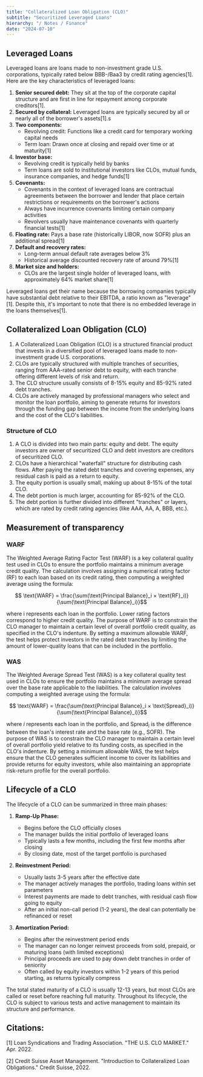 ```yaml
---
title: "Collateralized Loan Obligation (CLO)"
subtitle: "Securitized Leveraged Loans"
hierarchy: "/ Notes / Finance"
date: "2024-07-10"
---
```

## Leveraged Loans

Leveraged loans are loans made to non-investment grade U.S. corporations, typically rated below BBB-/Baa3 by credit rating agencies[1]. Here are the key characteristics of leveraged loans:

1. **Senior secured debt:** They sit at the top of the corporate capital structure and are first in line for repayment among corporate creditors[1].
2. **Secured by collateral:** Leveraged loans are typically secured by all or nearly all of the borrower's assets[1].s
3. **Two components:**
   - Revolving credit: Functions like a credit card for temporary working capital needs
   - Term loan: Drawn once at closing and repaid over time or at maturity[1]
4. **Investor base:** 
   - Revolving credit is typically held by banks
   - Term loans are sold to institutional investors like CLOs, mutual funds, insurance companies, and hedge funds[1]
5. **Covenants:**	
   - Covenants in the context of leveraged loans are contractual agreements between the borrower and lender that place certain restrictions or requirements on the borrower's actions
   - Always have incurrence covenants limiting certain company activities   
   - Revolvers usually have maintenance covenants with quarterly financial tests[1]
7. **Floating rate:** Pays a base rate (historically LIBOR, now SOFR) plus an additional spread[1]
8. **Default and recovery rates:**
   - Long-term annual default rate averages below 3%
   - Historical average discounted recovery rate of around 79%[1]
9. **Market size and holders:**
   - CLOs are the largest single holder of leveraged loans, with approximately 64% market share[1]

Leveraged loans get their name because the borrowing companies typically have substantial debt relative to their EBITDA, a ratio known as "leverage"[1]. Despite this, it's important to note that there is no embedded leverage in the loans themselves[1].

## Collateralized Loan Obligation (CLO)

1. A Collateralized Loan Obligation (CLO) is a structured financial product that invests in a diversified pool of leveraged loans made to non-investment grade U.S. corporations.
2. CLOs are typically structured with multiple tranches of securities, ranging from AAA-rated senior debt to equity, with each tranche offering different levels of risk and return.
3. The CLO structure usually consists of 8-15% equity and 85-92% rated debt tranches. 
4. CLOs are actively managed by professional managers who select and monitor the loan portfolio, aiming to generate returns for investors through the funding gap between the income from the underlying loans and the cost of the CLO's liabilities.

### Structure of CLO 

1. A CLO is divided into two main parts: equity and debt. The equity investors are owner of securitized CLO and debt investors are creditors of securitized CLO. 
2. CLOs have a hierarchical "waterfall" structure for distributing cash flows. After paying the rated debt tranches and covering expenses, any residual cash is paid as a return to equity.
3. The equity portion is usually small, making up about 8-15% of the total CLO.
4. The debt portion is much larger, accounting for 85-92% of the CLO.
5. The debt portion is further divided into different "tranches" or layers, which are rated by credit rating agencies (like AAA, AA, A, BBB, etc.).

## Measurement of transparency

### WARF

The Weighted Average Rating Factor Test (WARF) is a key collateral quality test used in CLOs to ensure the portfolio maintains a minimum average credit quality. The calculation involves assigning a numerical rating factor (RF) to each loan based on its credit rating, then computing a weighted average using the formula:

$$ \text{WARF} = \frac{\sum(\text{Principal Balance}_i × \text{RF}_i)} {\sum(\text{Principal Balance}_i)}$$

where i represents each loan in the portfolio. Lower rating factors correspond to higher credit quality. The purpose of WARF is to constrain the CLO manager to maintain a certain level of overall portfolio credit quality, as specified in the CLO's indenture. By setting a maximum allowable WARF, the test helps protect investors in the rated debt tranches by limiting the amount of lower-quality loans that can be included in the portfolio.

### WAS
The Weighted Average Spread Test (WAS) is a key collateral quality test used in CLOs to ensure the portfolio maintains a minimum average spread over the base rate applicable to the liabilities. The calculation involves computing a weighted average using the formula: 

$$ \text{WARF} = \frac{\sum(\text{Principal Balance}_i × \text{Spread}_i)} {\sum(\text{Principal Balance}_i)}$$

where $i$ represents each loan in the portfolio, and $\text{Spread}_i$ is the difference between the loan's interest rate and the base rate (e.g., SOFR). The purpose of WAS is to constrain the CLO manager to maintain a certain level of overall portfolio yield relative to its funding costs, as specified in the CLO's indenture. By setting a minimum allowable WAS, the test helps ensure that the CLO generates sufficient income to cover its liabilities and provide returns for equity investors, while also maintaining an appropriate risk-return profile for the overall portfolio.


## Lifecycle of a CLO
The lifecycle of a CLO can be summarized in three main phases:

1. **Ramp-Up Phase:**
   - Begins before the CLO officially closes
   - The manager builds the initial portfolio of leveraged loans
   - Typically lasts a few months, including the first few months after closing
   - By closing date, most of the target portfolio is purchased

2. **Reinvestment Period:**
   - Usually lasts 3-5 years after the effective date
   - The manager actively manages the portfolio, trading loans within set parameters
   - Interest payments are made to debt tranches, with residual cash flow going to equity
   - After an initial non-call period (1-2 years), the deal can potentially be refinanced or reset

3. **Amortization Period:**
   - Begins after the reinvestment period ends
   - The manager can no longer reinvest proceeds from sold, prepaid, or maturing loans (with limited exceptions)
   - Principal proceeds are used to pay down debt tranches in order of seniority
   - Often called by equity investors within 1-2 years of this period starting, as returns typically compress

The total stated maturity of a CLO is usually 12-13 years, but most CLOs are called or reset before reaching full maturity. Throughout its lifecycle, the CLO is subject to various tests and active management to maintain its structure and performance.

## Citations:
[1] Loan Syndications and Trading Association. "THE U.S. CLO MARKET." Apr. 2022.

[2] Credit Suisse Asset Management. "Introduction to Collateralized Loan Obligations." Credit Suisse, 2022.